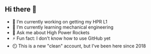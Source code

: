 ## Hi there 👋
- 🔭 I’m currently working on getting my HPR L1
- 🌱 I’m currently learning mechanical engineering
- 💬 Ask me about High Power Rockets
- ⚡ Fun fact: I don't know how to use GitHub yet
- ⏲️ This is a new "clean" account, but I've been here since 2018

<!--
**Grininventor-temp/Grininventor-temp** is a ✨ _special_ ✨ repository because its `README.md` (this file) appears on your GitHub profile.

- 👯 I’m looking to collaborate on ...
- 🤔 I’m looking for help with ...
- 📫 How to reach me: ...
- 😄 Pronouns: ...
-->
